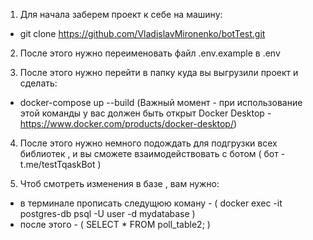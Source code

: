 1. Для начала заберем проект к себе на машину:
 - git clone https://github.com/VladislavMironenko/botTest.git 

2. После этого нужно переименовать файл .env.example в .env

3. После этого нужно перейти в папку куда вы выгрузили проект и сделать:
 - docker-compose up --build  (Важный момент - при использование этой команды у вас должен быть открыт Docker Desktop - https://www.docker.com/products/docker-desktop/)

4. После этого нужно немного подождать для подгрузки всех библиотек , и вы сможете взаимодействовать с ботом ( бот - t.me/testTqaskBot )

5. Чтоб смотреть изменения в базе , вам нужно:
 - в терминале прописать следущюю коману - ( docker exec -it postgres-db psql -U user -d mydatabase )
 - после этого - ( SELECT * FROM poll_table2; )